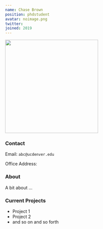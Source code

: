 ```yaml
---
name: Chase Brown 
position: phdstudent
avatar: noimage.png
twitter:
joined: 2019
---
```


<img width="300" src="{{site.baseurl}}/images/people/{{page.avatar}}" data-action="zoom">

### Contact

Email: `abc@ucdenver.edu`<br>

Office Address: <br>

### About
A bit about ...

### Current Projects

- Project 1 
- Project 2
- and so on and so forth
